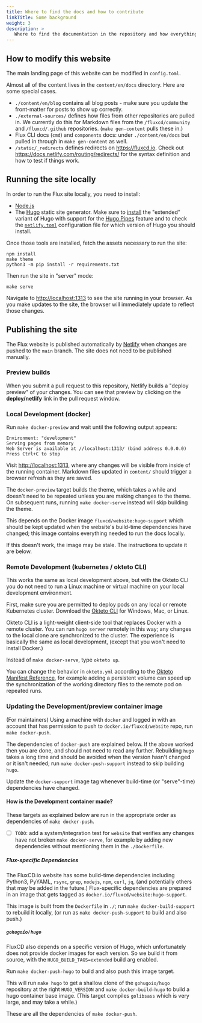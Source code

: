 ```yaml
---
title: Where to find the docs and how to contribute
linkTitle: Some background
weight: 3
description: >
   Where to find the documentation in the repository and how everything fits together.
---
```


## How to modify this website

The main landing page of this website can be modified in `config.toml`.

Almost all of the content lives in the `content/en/docs` directory. Here are some special cases.

- `./content/en/blog` contains all blog posts - make sure you update the front-matter for posts to show up correctly.
- `./external-sources/` defines how files from other repositories are pulled in. We currently do this for Markdown files from the `/fluxcd/community` and `/fluxcd/.github` repositories. (`make gen-content` pulls these in.)
- Flux CLI docs (`cmd`) and `components` docs: under `./content/en/docs` but pulled in through in `make gen-content` as well.
- `/static/_redirects` defines redirects on <https://fluxcd.io>. Check out <https://docs.netlify.com/routing/redirects/> for the syntax definition and how to test if things work.

## Running the site locally

In order to run the Flux site locally, you need to install:

- [Node.js](https://www.npmjs.com/get-npm)
- The [Hugo](https://gohugo.io) static site generator. Make sure to [install](https://gohugo.io/getting-started/installing/) the "extended" variant of Hugo with support for the [Hugo Pipes](https://gohugo.io/hugo-pipes/introduction/) feature and to check the [`netlify.toml`](./netlify.toml) configuration file for which version of Hugo you should install.

Once those tools are installed, fetch the assets necessary to run the site:

```cli
npm install
make theme
python3 -m pip install -r requirements.txt
```

Then run the site in "server" mode:

```cli
make serve
```

Navigate to <http://localhost:1313> to see the site running in your browser. As you make updates to the site, the browser will immediately update to reflect those changes.

## Publishing the site

The Flux website is published automatically by [Netlify](https://netlify.com) when changes are pushed to the `main` branch. The site does not need to be published manually.

### Preview builds

When you submit a pull request to this repository, Netlify builds a "deploy preview" of your changes. You can see that preview by clicking on the **deploy/netlify** link in the pull request window.

### Local Development (docker)

Run `make docker-preview` and wait until the following output appears:

```cli
Environment: "development"
Serving pages from memory
Web Server is available at //localhost:1313/ (bind address 0.0.0.0)
Press Ctrl+C to stop
```

Visit [http://localhost:1313](http://localhost:1313), where any changes will be visible from inside of the running container. Markdown files updated in `content/` should trigger a browser refresh as they are saved.

The `docker-preview` target builds the theme, which takes a while and doesn't need to be repeated unless you are making changes to the theme. On subsequent runs, running `make docker-serve` instead will skip building the theme.

This depends on the Docker image `fluxcd/website:hugo-support` which should be kept updated when the website's build-time dependencies have changed; this image contains everything needed to run the docs locally.

If this doesn't work, the image may be stale. The instructions to update it are below.

### Remote Development (kubernetes / okteto CLI)

This works the same as local development above, but with the Okteto CLI you do not need to run a Linux machine or virtual machine on your local development environment.

First, make sure you are permitted to deploy pods on any local or remote Kubernetes cluster. Download the [Okteto CLI](https://okteto.com/docs/getting-started/installation/index.html) for Windows, Mac, or Linux.

Okteto CLI is a light-weight client-side tool that replaces Docker with a remote cluster. You can run `hugo server` remotely in this way; any changes to the local clone are synchronized to the cluster. The experience is basically the same as local development, (except that you won't need to install Docker.)

Instead of `make docker-serve`, type `okteto up`.

You can change the behavior in `okteto.yml` according to the [Okteto Manifest Reference](https://okteto.com/docs/reference/manifest/index.html), for example adding a persistent volume can speed up the synchronization of the working directory files to the remote pod on repeated runs.

### Updating the Development/preview container image

(For maintainers) Using a machine with `docker` and logged in with an account that has permission to push to `docker.io/fluxcd/website` repo, run `make docker-push`.

The dependencies of `docker-push` are explained below. If the above worked then you are done, and should not need to read any further. Rebuilding `hugo` takes a long time and should be avoided when the version hasn't changed or it isn't needed; run `make docker-push-support` instead to skip building `hugo`.

Update the `docker-support` image tag whenever build-time (or "serve"-time) dependencies have changed.

#### How is the Development container made?

These targets as explained below are run in the appropriate order as dependencies of `make docker-push`.

- [ ] `TODO`: add a system/integration test for `website` that verifies any changes have not broken `make docker-serve`, for example by adding new dependencies without mentioning them in the `./Dockerfile`.

##### Flux-specific Dependencies

The FluxCD.io website has some build-time dependencies including Python3, PyYAML, `rsync`, `grep`, `nodejs`, `npm`, `curl`, `jq`, (and potentially others that may be added in the future.) Flux-specific dependencies are prepared in an image that gets tagged as `docker.io/fluxcd/website:hugo-support`.

This image is built from the `Dockerfile` in `./`; run `make docker-build-support` to rebuild it locally, (or run as `make docker-push-support` to build and also push.)

##### `gohugoio/hugo`

FluxCD also depends on a specific version of Hugo, which unfortunately does not provide docker images for each version. So we build it from source, with the `HUGO_BUILD_TAGS=extended` build arg enabled.

Run `make docker-push-hugo` to build and also push this image target.

This will run `make hugo` to get a shallow clone of the `gohugoio/hugo` repository at the right `HUGO_VERSION` and `make docker-build-hugo` to build a hugo container base image. (This target compiles `golibsass` which is very large, and may take a while.)

These are all the dependencies of `make docker-push`.
